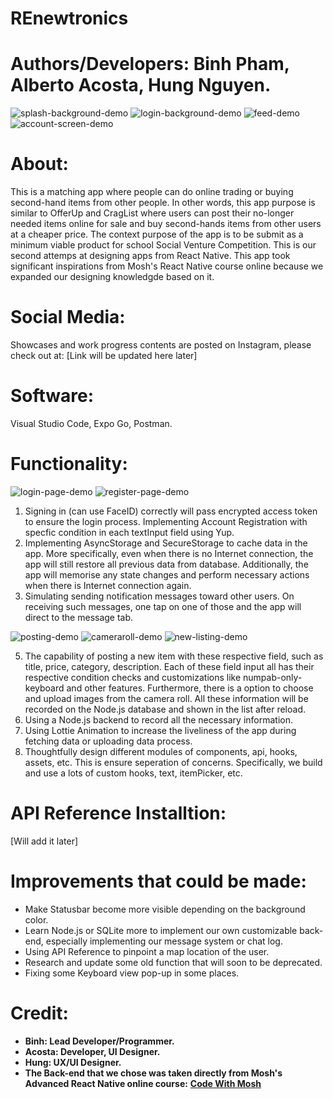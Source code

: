 # REnewtronics

# Authors/Developers: Binh Pham, Alberto Acosta, Hung Nguyen.

![splash-background-demo](App/assets/demo/splash-background-demo.png) ![login-background-demo](App/assets/demo/login-background-demo.png) 
![feed-demo](App/assets/demo/feed-demo.png) ![account-screen-demo](App/assets/demo/account-screen-demo.png)

# About:
This is a matching app where people can do online trading or buying second-hand items from other people. In other words, this app purpose is similar to OfferUp 
and CragList where users can post their no-longer needed items online for sale and buy second-hands items from other users at a cheaper price. The context purpose of 
the app is to be submit as a minimum viable product for school Social Venture Competition. This is our second attemps at designing apps from React Native. 
This app took significant inspirations from Mosh's React Native course online because we expanded our designing knowledgde based on it.

# Social Media:
Showcases and work progress contents are posted on Instagram, please check out at:
[Link will be updated here later]

# Software:

Visual Studio Code, Expo Go, Postman.

# Functionality:

![login-page-demo](App/assets/demo/login-page-demo.png) ![register-page-demo](App/assets/demo/register-page-demo.png)

1. Signing in (can use FaceID) correctly will pass encrypted access token to ensure the login process. Implementing Account Registration with specfic condition in each textInput field using Yup.
3. Implementing AsyncStorage and SecureStorage to cache data in the app. More specifically, even when there is no Internet connection, the app will still restore all previous data from database. Additionally, the app will memorise any state changes and perform necessary actions when there is Internet connection again. 
4. Simulating sending notification messages toward other users. On receiving such messages, one tap on one of those and the app will direct to the message tab. 

![posting-demo](App/assets/demo/posting-demo.png) ![cameraroll-demo](App/assets/demo/cameraroll-demo.png) ![new-listing-demo](App/assets/demo/new-listing-demo.png)

5. The capability of posting a new item with these respective field, such as title, price, category, description. Each of these field input all has their respective condition checks and customizations like numpab-only-keyboard and other features. Furthermore, there is a option to choose and upload images from the camera roll. All these information will be recorded on the Node.js database and shown in the list after reload.
6. Using a Node.js backend to record all the necessary information.
7. Using Lottie Animation to increase the liveliness of the app during fetching data or uploading data process.
8. Thoughtfully design different modules of components, api, hooks, assets, etc. This is ensure seperation of concerns. Specifically, we build and use a lots of custom hooks, text, itemPicker, etc. 

# API Reference Installtion:
[Will add it later]

# Improvements that could be made:

* Make Statusbar become more visible depending on the background color.
* Learn Node.js or SQLite more to implement our own customizable back-end, especially implementing our message system or chat log.
* Using API Reference to pinpoint a map location of the user.
* Research and update some old function that will soon to be deprecated.
* Fixing some Keyboard view pop-up in some places.

# Credit:

- **Binh: Lead Developer/Programmer.**
- **Acosta: Developer, UI Designer.**
- **Hung: UX/UI Designer.**
- **The Back-end that we chose was taken directly from Mosh's Advanced React Native online course:**
**[Code With Mosh](https://codewithmosh.com/p/the-ultimate-react-native-course)**

